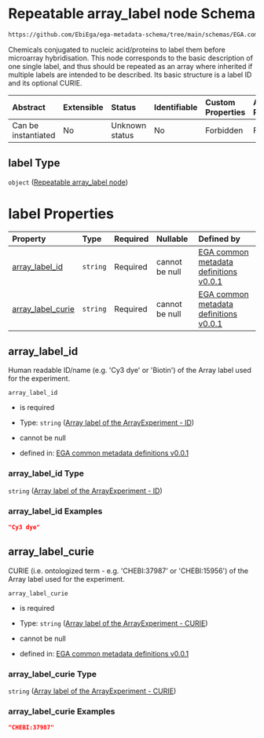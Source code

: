 # Repeatable array_label node Schema

```txt
https://github.com/EbiEga/ega-metadata-schema/tree/main/schemas/EGA.common-definitions.json#/definitions/sample-label-association/properties/label
```

Chemicals conjugated to nucleic acid/proteins to label them before microarray hybridisation. This node corresponds to the basic description of one single label, and thus should be repeated as an array where inherited if multiple labels are intended to be described. Its basic structure is a label ID and its optional CURIE.

| Abstract            | Extensible | Status         | Identifiable | Custom Properties | Additional Properties | Access Restrictions | Defined In                                                                                |
| :------------------ | :--------- | :------------- | :----------- | :---------------- | :-------------------- | :------------------ | :---------------------------------------------------------------------------------------- |
| Can be instantiated | No         | Unknown status | No           | Forbidden         | Forbidden             | none                | [EGA.common-definitions.json*](../out/EGA.common-definitions.json "open original schema") |

## label Type

`object` ([Repeatable array_label node](ega-2-definitions-repeatable-array_label-node.md))

# label Properties

| Property                                | Type     | Required | Nullable       | Defined by                                                                                                                                                                                                                                                                                           |
| :-------------------------------------- | :------- | :------- | :------------- | :--------------------------------------------------------------------------------------------------------------------------------------------------------------------------------------------------------------------------------------------------------------------------------------------------- |
| [array_label_id](#array_label_id)       | `string` | Required | cannot be null | [EGA common metadata definitions v0.0.1](ega-2-definitions-repeatable-array_label-node-properties-array-label-of-the-arrayexperiment---id.md "https://github.com/EbiEga/ega-metadata-schema/tree/main/schemas/EGA.common-definitions.json#/definitions/array_label/properties/array_label_id")       |
| [array_label_curie](#array_label_curie) | `string` | Required | cannot be null | [EGA common metadata definitions v0.0.1](ega-2-definitions-repeatable-array_label-node-properties-array-label-of-the-arrayexperiment---curie.md "https://github.com/EbiEga/ega-metadata-schema/tree/main/schemas/EGA.common-definitions.json#/definitions/array_label/properties/array_label_curie") |

## array_label_id

Human readable ID/name (e.g. 'Cy3 dye' or 'Biotin') of the Array label used for the experiment.

`array_label_id`

*   is required

*   Type: `string` ([Array label of the ArrayExperiment - ID](ega-2-definitions-repeatable-array_label-node-properties-array-label-of-the-arrayexperiment---id.md))

*   cannot be null

*   defined in: [EGA common metadata definitions v0.0.1](ega-2-definitions-repeatable-array_label-node-properties-array-label-of-the-arrayexperiment---id.md "https://github.com/EbiEga/ega-metadata-schema/tree/main/schemas/EGA.common-definitions.json#/definitions/array_label/properties/array_label_id")

### array_label_id Type

`string` ([Array label of the ArrayExperiment - ID](ega-2-definitions-repeatable-array_label-node-properties-array-label-of-the-arrayexperiment---id.md))

### array_label_id Examples

```json
"Cy3 dye"
```

## array_label_curie

CURIE (i.e. ontologized term - e.g. 'CHEBI:37987' or 'CHEBI:15956') of the Array label used for the experiment.

`array_label_curie`

*   is required

*   Type: `string` ([Array label of the ArrayExperiment - CURIE](ega-2-definitions-repeatable-array_label-node-properties-array-label-of-the-arrayexperiment---curie.md))

*   cannot be null

*   defined in: [EGA common metadata definitions v0.0.1](ega-2-definitions-repeatable-array_label-node-properties-array-label-of-the-arrayexperiment---curie.md "https://github.com/EbiEga/ega-metadata-schema/tree/main/schemas/EGA.common-definitions.json#/definitions/array_label/properties/array_label_curie")

### array_label_curie Type

`string` ([Array label of the ArrayExperiment - CURIE](ega-2-definitions-repeatable-array_label-node-properties-array-label-of-the-arrayexperiment---curie.md))

### array_label_curie Examples

```json
"CHEBI:37987"
```
